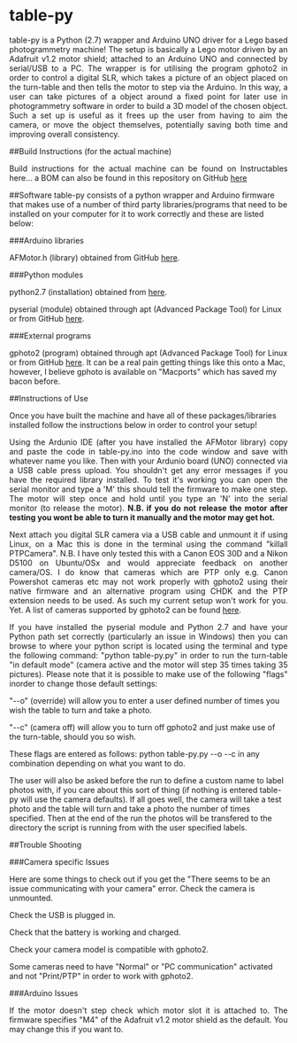 # table-py
<p align="justify">table-py is a Python (2.7) wrapper and Arduino UNO driver for a Lego based photogrammetry machine!  The setup is basically a Lego motor driven by an Adafruit v1.2 motor shield; attached to an Arduino UNO and connected by serial/USB to a PC.  The wrapper is for utilising the program gphoto2 in order to control a digital SLR, which takes a picture of an object placed on the turn-table and then tells the motor to step via the Arduino.  In this way, a user can take pictures of a object around a fixed point for later use in photogrammetry software in order to build a 3D model of the chosen object.  Such a set up is useful as it frees up the user from having to aim the camera, or move the object themselves, potentially saving both time and improving overall consistency.</p>

##Build Instructions (for the actual machine)
<p align="justify">Build instructions for the actual machine can be found on Instructables here... a BOM can also be found in this repository on GitHub <a href="https://github.com/BeebBenjamin/table-py/edit/master/BOM.xlsx">here</a></p>

##Software
table-py consists of a python wrapper and Arduino firmware that makes use of a number of third party libraries/programs that need to be installed on your computer for it to work correctly and these are listed below:

###Arduino libraries

AFMotor.h (library) obtained from GitHub <a href="https://github.com/adafruit/Adafruit-Motor-Shield-library/zipball/master">here</a>.

###Python modules

python2.7 (installation) obtained from <a href="https://www.python.org/download/releases/2.7/">here</a>.

pyserial (module) obtained through apt (Advanced Package Tool) for Linux or from GitHub 
<a href="https://github.com/pyserial/pyserial/zipball/master">here</a>.

###External programs

gphoto2 (program) obtained through apt (Advanced Package Tool) for Linux or from GitHub
<a href="https://github.com/gphoto/gphoto2/zipball/master">here</a>.  It can be a real pain getting things like this onto a Mac, however, I believe gphoto is available on "Macports" which has saved my bacon before.

##Instructions of Use

Once you have built the machine and have all of these packages/libraries installed follow the instructions below in order to control your setup!

<p align="justify">Using the Ardunio IDE (after you have installed the AFMotor library) copy and paste the code in table-py.ino into the code window and save with whatever name you like.  Then with your Ardunio board (UNO) connected via a USB cable press upload.  You shouldn't get any error messages if you have the required library installed.  To test it's working you can open the serial monitor and type a 'M' this should tell the firmware to make one step.  The motor will step once and hold until you type an 'N' into the serial monitor (to release the motor).  <b>N.B. if you do not release the motor after testing you wont be able to turn it manually and the motor may get hot.</b></p>

<p align="justify">Next attach you digital SLR camera via a USB cable and unmount it if using Linux, on a Mac this is done in the terminal using the command "killall PTPCamera".  N.B. I have only tested this with a Canon EOS 30D and a Nikon D5100 on Ubuntu/OSx and would appreciate feedback on another camera/OS.  I do know that cameras which are PTP only e.g. Canon Powershot cameras etc may not work properly with gphoto2 using their native firmware and an alternative program using CHDK and the PTP extension needs to be used.  As such my current setup won't work for you. Yet.  A list of cameras supported by gphoto2 can be found <a href="http://gphoto.sourceforge.net/proj/libgphoto2/support.php">here</a>.</p>

<p align="justify">If you have installed the pyserial module and Python 2.7 and have your Python path set correctly (particularly an issue in Windows) then you can browse to where your python script is located using the terminal and type the following command: "python table-py.py" in order to run the turn-table "in default mode" (camera active and the motor will step 35 times taking 35 pictures).  Please note that it is possible to make use of the following "flags" inorder to change those default settings:  

"--o" (override) will allow you to enter a user defined number of times you wish the table to turn and take a photo.

"--c" (camera off) will allow you to turn off gphoto2 and just make use of the turn-table, should you so wish.

These flags are entered as follows: python table-py.py --o --c in any combination depending on what you want to do.

The user will also be asked before the run to define a custom name to label photos with, if you care about this sort of thing (if nothing is entered table-py will use the camera defaults).  If all goes well, the camera will take a test photo and the table will turn and take a photo the number of times specified.  Then at the end of the run the photos will be transfered to the directory the script is running from with the user specified labels.</p>

##Trouble Shooting

###Camera specific Issues

Here are some things to check out if you get the "There seems to be an issue communicating with your camera" error. 
Check the camera is unmounted.

Check the USB is plugged in.

Check that the battery is working and charged.

Check your camera model is compatible with gphoto2.

Some cameras need to have "Normal" or "PC communication" activated and not "Print/PTP" in order to work with gphoto2.

###Arduino Issues

<p align="justify">If the motor doesn't step check which motor slot it is attached to.  The firmware specifies "M4" of the Adafruit v1.2 motor shield as the default.  You may change this if you want to.</p>
